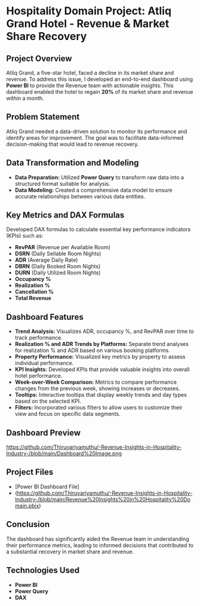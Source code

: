 # Hospitality Domain Project: Atliq Grand Hotel - Revenue & Market Share Recovery

## Project Overview

Atliq Grand, a five-star hotel, faced a decline in its market share and revenue. 
To address this issue, I developed an end-to-end dashboard using **Power BI** to provide the Revenue team with actionable insights. 
This dashboard enabled the hotel to regain **20%** of its market share and revenue within a month.

## Problem Statement

Atliq Grand needed a data-driven solution to monitor its performance and identify areas for improvement. The goal was to facilitate data-informed decision-making that would lead to revenue recovery.

## Data Transformation and Modeling

- **Data Preparation:** Utilized **Power Query** to transform raw data into a structured format suitable for analysis.
- **Data Modeling:** Created a comprehensive data model to ensure accurate relationships between various data entities.

## Key Metrics and DAX Formulas

Developed DAX formulas to calculate essential key performance indicators (KPIs) such as:

- **RevPAR** (Revenue per Available Room)
- **DSRN** (Daily Sellable Room Nights)
- **ADR** (Average Daily Rate)
- **DBRN** (Daily Booked Room Nights)
- **DURN** (Daily Utilized Room Nights)
- **Occupancy %**
- **Realization %**
- **Cancellation %**
- **Total Revenue**

## Dashboard Features

- **Trend Analysis:** Visualizes ADR, occupancy %, and RevPAR over time to track performance.
- **Realization % and ADR Trends by Platforms:** Separate trend analyses for realization % and ADR based on various booking platforms.
- **Property Performance:** Visualized key metrics by property to assess individual performance.
- **KPI Insights:** Developed KPIs that provide valuable insights into overall hotel performance.
- **Week-over-Week Comparison:** Metrics to compare performance changes from the previous week, showing increases or decreases.
- **Tooltips:** Interactive tooltips that display weekly trends and day types based on the selected KPI.
- **Filters:** Incorporated various filters to allow users to customize their view and focus on specific data segments.

## Dashboard Preview
https://github.com/Thiruvariyamuthu/-Revenue-Insights-in-Hospitality-Industry-/blob/main/Dashboard%20Image.png


## Project Files

- [Power BI Dashboard File]
- (https://github.com/Thiruvariyamuthu/-Revenue-Insights-in-Hospitality-Industry-/blob/main/Revenue%20Insights%20in%20Hospitality%20Domain.pbix)

## Conclusion

The dashboard has significantly aided the Revenue team in understanding their performance metrics, leading to informed decisions that contributed to a substantial recovery in market share and revenue.

## Technologies Used

- **Power BI**
- **Power Query**
- **DAX**


